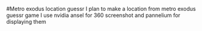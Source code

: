 #Metro exodus location guessr
I plan to make a location from metro exodus guessr game
I use nvidia ansel for 360 screenshot and pannelium for displaying them
